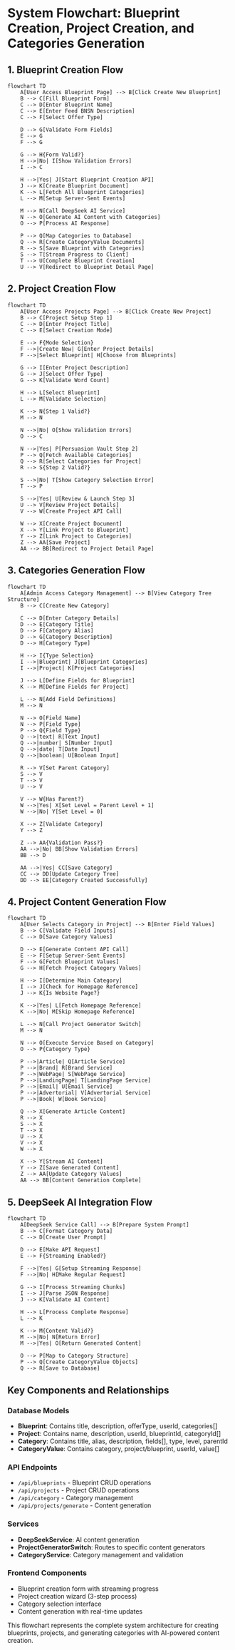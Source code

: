 # System Flowchart: Blueprint Creation, Project Creation, and Categories Generation

## 1. Blueprint Creation Flow

```mermaid
flowchart TD
    A[User Access Blueprint Page] --> B[Click Create New Blueprint]
    B --> C[Fill Blueprint Form]
    C --> D[Enter Blueprint Name]
    C --> E[Enter Feed BNSN Description]
    C --> F[Select Offer Type]
    
    D --> G[Validate Form Fields]
    E --> G
    F --> G
    
    G --> H{Form Valid?}
    H -->|No| I[Show Validation Errors]
    I --> C
    
    H -->|Yes| J[Start Blueprint Creation API]
    J --> K[Create Blueprint Document]
    K --> L[Fetch All Blueprint Categories]
    L --> M[Setup Server-Sent Events]
    
    M --> N[Call DeepSeek AI Service]
    N --> O[Generate AI Content with Categories]
    O --> P[Process AI Response]
    
    P --> Q[Map Categories to Database]
    Q --> R[Create CategoryValue Documents]
    R --> S[Save Blueprint with Categories]
    S --> T[Stream Progress to Client]
    T --> U[Complete Blueprint Creation]
    U --> V[Redirect to Blueprint Detail Page]
```

## 2. Project Creation Flow

```mermaid
flowchart TD
    A[User Access Projects Page] --> B[Click Create New Project]
    B --> C[Project Setup Step 1]
    C --> D[Enter Project Title]
    C --> E[Select Creation Mode]
    
    E --> F{Mode Selection}
    F -->|Create New| G[Enter Project Details]
    F -->|Select Blueprint| H[Choose from Blueprints]
    
    G --> I[Enter Project Description]
    G --> J[Select Offer Type]
    G --> K[Validate Word Count]
    
    H --> L[Select Blueprint]
    L --> M[Validate Selection]
    
    K --> N{Step 1 Valid?}
    M --> N
    
    N -->|No| O[Show Validation Errors]
    O --> C
    
    N -->|Yes| P[Persuasion Vault Step 2]
    P --> Q[Fetch Available Categories]
    Q --> R[Select Categories for Project]
    R --> S{Step 2 Valid?}
    
    S -->|No| T[Show Category Selection Error]
    T --> P
    
    S -->|Yes| U[Review & Launch Step 3]
    U --> V[Review Project Details]
    V --> W[Create Project API Call]
    
    W --> X[Create Project Document]
    X --> Y[Link Project to Blueprint]
    Y --> Z[Link Project to Categories]
    Z --> AA[Save Project]
    AA --> BB[Redirect to Project Detail Page]
```

## 3. Categories Generation Flow

```mermaid
flowchart TD
    A[Admin Access Category Management] --> B[View Category Tree Structure]
    B --> C[Create New Category]
    
    C --> D[Enter Category Details]
    D --> E[Category Title]
    D --> F[Category Alias]
    D --> G[Category Description]
    D --> H[Category Type]
    
    H --> I{Type Selection}
    I -->|Blueprint| J[Blueprint Categories]
    I -->|Project| K[Project Categories]
    
    J --> L[Define Fields for Blueprint]
    K --> M[Define Fields for Project]
    
    L --> N[Add Field Definitions]
    M --> N
    
    N --> O[Field Name]
    N --> P[Field Type]
    P --> Q{Field Type}
    Q -->|text| R[Text Input]
    Q -->|number| S[Number Input]
    Q -->|date| T[Date Input]
    Q -->|boolean| U[Boolean Input]
    
    R --> V[Set Parent Category]
    S --> V
    T --> V
    U --> V
    
    V --> W{Has Parent?}
    W -->|Yes| X[Set Level = Parent Level + 1]
    W -->|No| Y[Set Level = 0]
    
    X --> Z[Validate Category]
    Y --> Z
    
    Z --> AA{Validation Pass?}
    AA -->|No| BB[Show Validation Errors]
    BB --> D
    
    AA -->|Yes| CC[Save Category]
    CC --> DD[Update Category Tree]
    DD --> EE[Category Created Successfully]
```

## 4. Project Content Generation Flow

```mermaid
flowchart TD
    A[User Selects Category in Project] --> B[Enter Field Values]
    B --> C[Validate Field Inputs]
    C --> D[Save Category Values]
    
    D --> E[Generate Content API Call]
    E --> F[Setup Server-Sent Events]
    F --> G[Fetch Blueprint Values]
    G --> H[Fetch Project Category Values]
    
    H --> I[Determine Main Category]
    I --> J[Check for Homepage Reference]
    J --> K{Is Website Page?}
    
    K -->|Yes| L[Fetch Homepage Reference]
    K -->|No| M[Skip Homepage Reference]
    
    L --> N[Call Project Generator Switch]
    M --> N
    
    N --> O[Execute Service Based on Category]
    O --> P{Category Type}
    
    P -->|Article| Q[Article Service]
    P -->|Brand| R[Brand Service]
    P -->|WebPage| S[WebPage Service]
    P -->|LandingPage| T[LandingPage Service]
    P -->|Email| U[Email Service]
    P -->|Advertorial| V[Advertorial Service]
    P -->|Book| W[Book Service]
    
    Q --> X[Generate Article Content]
    R --> X
    S --> X
    T --> X
    U --> X
    V --> X
    W --> X
    
    X --> Y[Stream AI Content]
    Y --> Z[Save Generated Content]
    Z --> AA[Update Category Values]
    AA --> BB[Content Generation Complete]
```

## 5. DeepSeek AI Integration Flow

```mermaid
flowchart TD
    A[DeepSeek Service Call] --> B[Prepare System Prompt]
    B --> C[Format Category Data]
    C --> D[Create User Prompt]
    
    D --> E[Make API Request]
    E --> F{Streaming Enabled?}
    
    F -->|Yes| G[Setup Streaming Response]
    F -->|No| H[Make Regular Request]
    
    G --> I[Process Streaming Chunks]
    I --> J[Parse JSON Response]
    J --> K[Validate AI Content]
    
    H --> L[Process Complete Response]
    L --> K
    
    K --> M{Content Valid?}
    M -->|No| N[Return Error]
    M -->|Yes| O[Return Generated Content]
    
    O --> P[Map to Category Structure]
    P --> Q[Create CategoryValue Objects]
    Q --> R[Save to Database]
```

## Key Components and Relationships

### Database Models
- **Blueprint**: Contains title, description, offerType, userId, categories[]
- **Project**: Contains name, description, userId, blueprintId, categoryId[]
- **Category**: Contains title, alias, description, fields[], type, level, parentId
- **CategoryValue**: Contains category, project/blueprint, userId, value[]

### API Endpoints
- `/api/blueprints` - Blueprint CRUD operations
- `/api/projects` - Project CRUD operations  
- `/api/category` - Category management
- `/api/projects/generate` - Content generation

### Services
- **DeepSeekService**: AI content generation
- **ProjectGeneratorSwitch**: Routes to specific content generators
- **CategoryService**: Category management and validation

### Frontend Components
- Blueprint creation form with streaming progress
- Project creation wizard (3-step process)
- Category selection interface
- Content generation with real-time updates

This flowchart represents the complete system architecture for creating blueprints, projects, and generating categories with AI-powered content creation.

